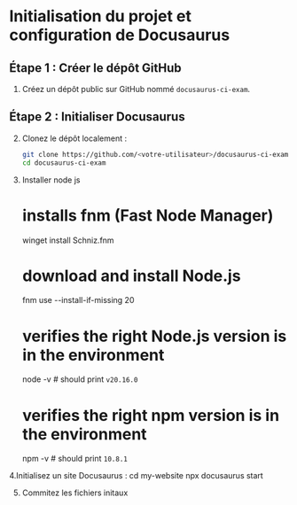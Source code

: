 # Initialisation du projet et configuration de Docusaurus

## Étape 1 : Créer le dépôt GitHub

1. Créez un dépôt public sur GitHub nommé `docusaurus-ci-exam`.

## Étape 2 : Initialiser Docusaurus

2. Clonez le dépôt localement :
   ```sh
   git clone https://github.com/<votre-utilisateur>/docusaurus-ci-exam.git
   cd docusaurus-ci-exam

3. Installer node js
	# installs fnm (Fast Node Manager)
	winget install Schniz.fnm

	# download and install Node.js
	fnm use --install-if-missing 20

	# verifies the right Node.js version is in the environment
	node -v # should print `v20.16.0`

	# verifies the right npm version is in the environment
	npm -v # should print `10.8.1`


4.Initialisez un site Docusaurus :
	cd my-website
	npx docusaurus start

5. Commitez les fichiers initaux


